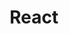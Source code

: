 ---
# Featured tags need to have either the `list` or `grid` layout (PRO only).
layout: list

# The title of the tag's page.
title: React

# The name of the tag, used in a post's front matter (e.g. tags: [<slug>]).
slug: react

# (Optional) Write a short (~150 characters) description of this featured tag.
description: >
    🌻 React 공부 내용 정리 

# (Optional) You can disable grouping posts by date.
# no_groups: true

# Exclude this example category from the sitemap.
# DON'T USE THIS SETTING IN YOUR CATEGORIES!
sitemap: false

permalink: /post/react/
---